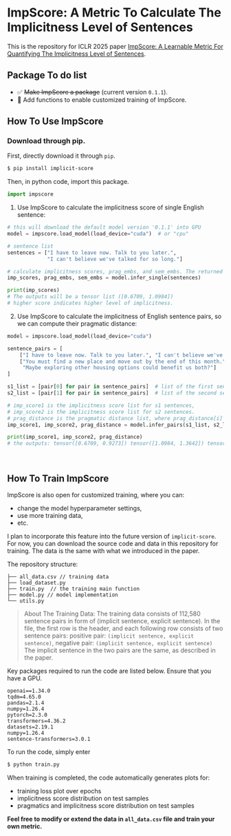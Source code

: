 # ImpScore: A Metric To Calculate The Implicitness Level of Sentences

This is the repository for ICLR 2025 paper [ImpScore: A Learnable Metric For Quantifying The Implicitness Level of Sentences](https://openreview.net/forum?id=gYWqxXE5RJ).

## Package To do list
- :white_check_mark: ~~Make ImpScore a package~~ (current version `0.1.1`).
- :black_square_button: Add functions to enable customized training of ImpScore.


## How To Use ImpScore
### Download through pip.
First, directly download it through `pip`.

```bash
$ pip install implicit-score
```

Then, in python code, import this package.
```python
import impscore
```

1. Use ImpScore to calculate the implicitness score of single English sentence:
```python
# this will download the default model version '0.1.1' into GPU
model = impscore.load_model(load_device="cuda")  # or "cpu"

# sentence list
sentences = ["I have to leave now. Talk to you later.",
             "I can't believe we've talked for so long."]

# calculate implicitness scores, prag_embs, and sem_embs. The returned variables are lists of results.
imp_scores, prag_embs, sem_embs = model.infer_single(sentences)

print(imp_scores)
# The outputs will be a tensor list ([0.6709, 1.0984])
# higher score indicates higher level of implicitness.
```

2. Use ImpScore to calculate the implicitness of English sentence pairs, so we can compute their pragmatic distance:
```python
model = impscore.load_model(load_device="cuda")

sentence_pairs = [
    ["I have to leave now. Talk to you later.", "I can't believe we've talked for so long."],
    ["You must find a new place and move out by the end of this month.",
     "Maybe exploring other housing options could benefit us both?"]
]

s1_list = [pair[0] for pair in sentence_pairs]  # list of the first sentence in pairs
s2_list = [pair[1] for pair in sentence_pairs]  # list of the second sentence in pairs

# imp_score1 is the implicitness score list for s1 sentences,
# imp_score2 is the implicitness score list for s2 sentences.
# prag_distance is the pragmatic distance list, where prag_distance[i] is the pragmatic distance between s1[i] and s2[i].
imp_score1, imp_score2, prag_distance = model.infer_pairs(s1_list, s2_list)

print(imp_score1, imp_score2, prag_distance)
# the outputs: tensor([0.6709, 0.9273]) tensor([1.0984, 1.3642]) tensor([0.6660, 0.7115])
```
<br>

## How To Train ImpScore
ImpScore is also open for customized training, where you can:
- change the model hyperparameter settings,
- use more training data,
- etc.

I plan to incorporate this feature into the future version of `implicit-score`. 
For now, you can download the source code and data in this repository for training. The data is the same with what we introduced in the paper.

The repository structure:
```plaintext
├── all_data.csv // training data
├── load_dataset.py
├── train.py  // the training main function
├── model.py // model implementation
└── utils.py 
```

> About The Training Data:
> The training data consists of 112,580 sentence pairs in form of (implicit sentence, explicit sentence). In the file, the first row is the header, and each following row consists of two sentence pairs:
> positive pair: `(implicit sentence, explicit sentence)`, negative pair: `(implicit sentence, explicit sentence)`
> The implicit sentence in the two pairs are the same, as described in the paper.

Key packages required to run the code are listed below. Ensure that you have a GPU.
```plaintext
openai==1.34.0
tqdm=4.65.0
pandas=2.1.4
numpy=1.26.4
pytorch=2.3.0
transformers=4.36.2
datasets=2.19.1
numpy=1.26.4
sentence-transformers=3.0.1
```

To run the code, simply enter
```bash
$ python train.py
```

When training is completed, the code automatically generates plots for:
- training loss plot over epochs
- implicitness score distribution on test samples
- pragmatics and implicitness score distribution on test samples

**Feel free to modify or extend the data in `all_data.csv` file and train your own metric.**

